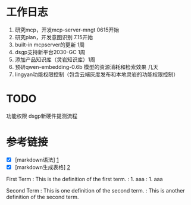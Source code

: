 # 工作日志

1. 研究mcp，开发mcp-server-mngt   0615开始 
2. 研究plan，开发意图识别   7.15开始
3. built-in mcpserver的更新 1周
4. dsgp支持新平台2030-GC    1周
5. 添加产品知识库（灵岩知识库）1周
6. 预研qwen-embedding-0.6b 模型的资源消耗和检索效果  几天
7. lingyan功能权限控制（包含云端灰度发布和本地灵岩的功能权限控制）

# TODO
功能权限
dsgp新硬件提测流程







# 参考链接
- [x] [markdown语法] [1]  
- [x] [markdown生成表格] [2]

[1]: https://markdown.com.cn/extended-syntax/
[2]: https://www.tablesgenerator.com/markdown_tables

First Term
: This is the definition of the first term.
: 1. aaa
: 1. aaa

Second Term
: This is one definition of the second term.
: This is another definition of the second term.
